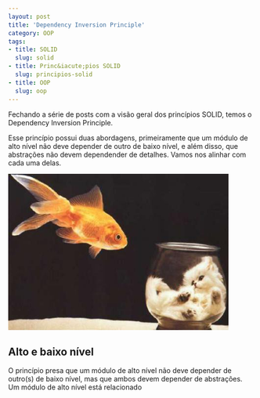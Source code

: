 ```yaml
--- 
layout: post
title: 'Dependency Inversion Principle'
category: OOP
tags: 
- title: SOLID
  slug: solid
- title: Princ&iacute;pios SOLID
  slug: principios-solid  
- title: OOP
  slug: oop
---
```


Fechando a série de posts com a visão geral dos princípios SOLID, temos o Dependency Inversion Principle.

Esse princípio possui duas abordagens, primeiramente que um módulo de alto nível não deve depender de outro de baixo nível, e além disso, que abstrações não devem dependender de detalhes. 
Vamos nos alinhar com cada uma delas.

<img alt="" src="/images/cat-and-fish.jpg" class="post_img"/>

## Alto e baixo nível

O princípio presa que um módulo de alto nível não deve depender de outro(s) de baixo nível, mas que ambos devem depender de abstrações.
Um módulo de alto nível está relacionado